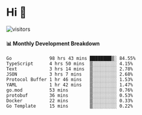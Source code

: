 # Hi 👋
 
![visitors](https://visitor-badge.glitch.me/badge?page_id=sorcererxw.sorcererx)

#### 📊 Monthly Development Breakdown

<!--START_SECTION:waka-->
```text
Go              98 hrs 43 mins ████████▒░ 84.55%
TypeScript      4 hrs 50 mins  ▒░░░░░░░░░ 4.15%
Text            3 hrs 14 mins  ▒░░░░░░░░░ 2.78%
JSON            3 hrs 7 mins   ▒░░░░░░░░░ 2.68%
Protocol Buffer 1 hr 46 mins   ▒░░░░░░░░░ 1.53%
YAML            1 hr 42 mins   ▒░░░░░░░░░ 1.47%
go.mod          53 mins        ▒░░░░░░░░░ 0.76%
protobuf        36 mins        ▒░░░░░░░░░ 0.53%
Docker          22 mins        ▒░░░░░░░░░ 0.33%
Go Template     15 mins        ▒░░░░░░░░░ 0.22%
```
<!--END_SECTION:waka-->

